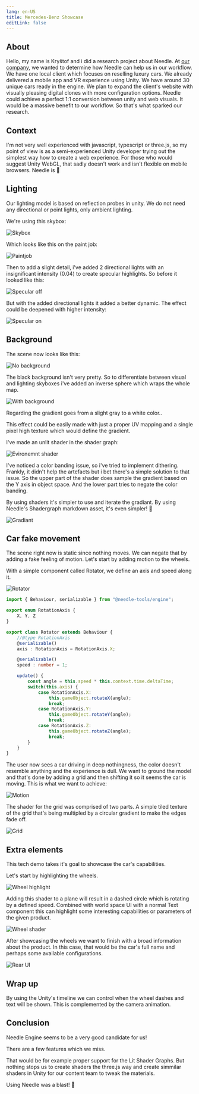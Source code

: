 ```yaml
---
lang: en-US
title: Mercedes-Benz Showcase
editLink: false
---
```


## About

Hello, my name is Kryštof and i did a research project about Needle. At [our company](https://www.ishowroom.cz/home/), we wanted to determine how Needle can help us in our workflow. We have one local client which focuses on reselling luxury cars. We already delivered a mobile app and VR experience using Unity. We have around 30 unique cars ready in the engine. We plan to expand the client's website with visually pleasing digital clones with more configuration options. Needle could achieve a perfect 1:1 conversion between unity and web visuals. It would be a massive benefit to our workflow. So that's what sparked our research.


<sample src="https://engine.needle.tools/demos/mercedes-benz-demo/" />


## Context

I'm not very well experienced with javascript, typescript or three.js, so my point of view is as a semi-experienced Unity developer trying out the simplest way how to create a web experience. For those who would suggest Unity WebGL, that sadly doesn't work and isn't flexible on mobile browsers. Needle is 💚


## Lighting

Our lighting model is based on reflection probes in unity. We do not need any directional or point lights, only ambient lighting. 


We're using this skybox:

 ![Skybox](/showcase-mercedes/1_skybox.png)

Which looks like this on the paint job:

![Paintjob](/showcase-mercedes/2_paintjob_simple.jpg)

Then to add a slight detail, i've added 2 directional lights with an insignificant intensity (0.04) to create specular highlights. So before it looked like this:

![Specular off](/showcase-mercedes/3_SpecularHighlights_off.jpg)

But with the added directional lights it added a better dynamic. The effect could be deepened with higher intensity:

![Specular on](/showcase-mercedes/4_SpecularHighlights_on.jpg)



## Background

The scene now looks like this:

![No background](/showcase-mercedes/5_NoBackground.jpg)

The black background isn't very pretty. So to differentiate between visual and lighting skyboxes i've added an inverse sphere which wraps the whole map.

![With background](/showcase-mercedes/6_MapBackground.png)

Regarding the gradient goes from a slight gray to a white color..

This effect could be easily made with just a proper UV mapping and a single pixel high texture which would define the gradient.

I've made an unlit shader in the shader graph:

![Evironemnt shader](/showcase-mercedes/7_EnvShaderGraph.jpg)

I've noticed a color banding issue, so i've tried to implement dithering. Frankly, it didn't help the artefacts but i bet there's a simple solution to that issue. So the upper part of the shader does sample the gradient based on the Y axis in object space. And the lower part tries to negate the color banding.

By using shaders it's simpler to use and iterate the gradiant. By using Needle's Shadergraph markdown asset, it's even simpler! 🌵

![Gradiant](/showcase-mercedes/8_Gradiant.png)


## Car fake movement

The scene right now is static since nothing moves. We can negate that by adding a fake feeling of motion. Let's start by adding motion to the wheels.

With a simple component called Rotator, we define an axis and speed along it.

![Rotator](/showcase-mercedes/9_Rotator.png)
```ts twoslash
import { Behaviour, serializable } from "@needle-tools/engine";

export enum RotationAxis {
    X, Y, Z
}

export class Rotator extends Behaviour {
    //@type RotationAxis
    @serializable()
    axis : RotationAxis = RotationAxis.X;

    @serializable()
    speed : number = 1;

    update() {
        const angle = this.speed * this.context.time.deltaTime;
        switch(this.axis) {
            case RotationAxis.X:
                this.gameObject.rotateX(angle);
                break;
            case RotationAxis.Y:
                this.gameObject.rotateY(angle);
                break;
            case RotationAxis.Z:
                this.gameObject.rotateZ(angle);
                break;
        }
    }
}
```


The user now sees a car driving in deep nothingness, the color doesn't resemble anything and the experience is dull. We want to ground the model and that's done by adding a grid and then shifting it so it seems the car is moving. This is what we want to achieve:

![Motion](/showcase-mercedes/10_WheelsAndGrid.png)

The shader for the grid was comprised of two parts. A simple tiled texture of the grid that's being multipled by a circular gradient to make the edges fade off.

![Grid](/showcase-mercedes/11_GridShader.jpg)


## Extra elements

This tech demo takes it's goal to showcase the car's capabilities.

Let's start by highlighting the wheels.

![Wheel highlight](/showcase-mercedes/12_WheelWithText.png)

Adding this shader to a plane will result in a dashed circle which is rotating by a defined speed. Combined with world space UI with a normal Text component this can highlight some interesting capabilities or parameters of the given product.

![Wheel shader](/showcase-mercedes/13_WheelShader.jpg)

After showcasing the wheels we want to finish with a broad information about the product. In this case, that would be the car's full name and perhaps some available configurations.

![Rear UI](/showcase-mercedes/14_RearUI.jpg)



## Wrap up

By using the Unity's timeline we can control when the wheel dashes and text will be shown. This is complemented by the camera animation.


## Conclusion

Needle Engine seems to be a very good candidate for us! 

There are a few features which we miss. 

That would be for example proper support for the Lit Shader Graphs. But nothing stops us to create shaders the three.js way and create simmilar shaders in Unity for our content team to tweak the materials.

Using Needle was a blast! 🌵